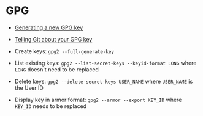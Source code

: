 # GPG

- [Generating a new GPG key](https://help.github.com/articles/generating-a-new-gpg-key/#platform-linux)
- [Telling Git about your GPG key](https://help.github.com/articles/telling-git-about-your-gpg-key/)

- Create keys: `gpg2 --full-generate-key`
- List existing keys: `gpg2 --list-secret-keys --keyid-format LONG` where `LONG` doesn't need to be replaced
- Delete keys: `gpg2 --delete-secret-keys USER_NAME` where `USER_NAME` is the User ID
- Display key in armor format: `gpg2 --armor --export KEY_ID` where `KEY_ID` needs to be replaced
